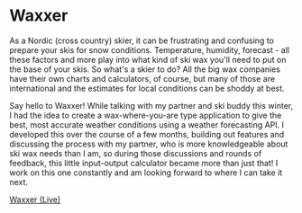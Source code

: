 # Waxxer

As a Nordic (cross country) skier, it can be frustrating and confusing to prepare your skis for snow conditions. Temperature, humidity, forecast - all these factors and more play into what kind of ski wax you'll need to put on the base of your skis. So what's a skier to do? All the big wax companies have their own charts and calculators, of course, but many of those are international and the estimates for local conditions can be shoddy at best.

Say hello to Waxxer! While talking with my partner and ski buddy this winter, I had the idea to create a wax-where-you-are type application to give the best, most accurate weather conditions using a weather forecasting API. I developed this over the course of a few months, building out features and discussing the process with my partner, who is more knowledgeable about ski wax needs than I am, so during those discussions and rounds of feedback, this little input-output calculator became more than just that! I work on this one constantly and am looking forward to where I can take it next.

[Waxxer (Live)](https://waxxer.io)
